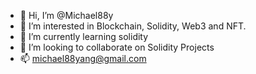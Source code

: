 - 👋 Hi, I’m @Michael88y
- 👀 I’m interested in Blockchain, Solidity, Web3 and NFT.
- 🌱 I’m currently learning solidity
- 💞️ I’m looking to collaborate on Solidity Projects
- 📫 michael88yang@gmail.com

<!---
Michael88y/Michael88y is a ✨ special ✨ repository because its `README.md` (this file) appears on your GitHub profile.
You can click the Preview link to take a look at your changes.
--->
